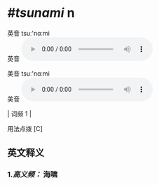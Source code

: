 # ***\#tsunami*** n
英音 tsuː'nɑːmi  
英音
<audio src="./media/tsunami-B.aac" controls="controls"></audio>

美音 tsuː'nɑːmi  
美音
<audio src="./media/tsunami.aac" controls="controls"></audio>



| 词频 1 |  

用法点拨  [C]

英文释义
---
### 1.*高义频：* **海啸**  


